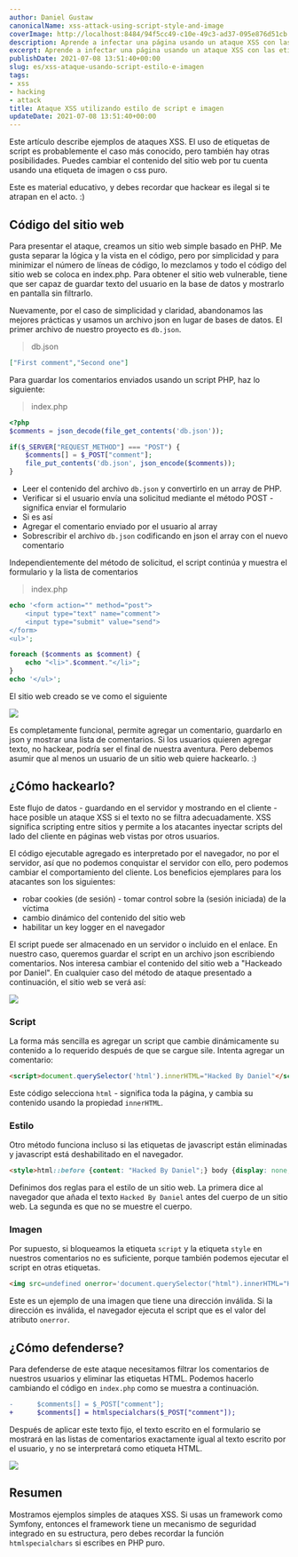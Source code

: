```yaml
---
author: Daniel Gustaw
canonicalName: xss-attack-using-script-style-and-image
coverImage: http://localhost:8484/94f5cc49-c10e-49c3-ad37-095e876d51cb.avif
description: Aprende a infectar una página usando un ataque XSS con las etiquetas script, style o image. Puedes ver cómo reemplazar el contenido de la página con el tuyo incluso sin javascript.
excerpt: Aprende a infectar una página usando un ataque XSS con las etiquetas script, style o image. Puedes ver cómo reemplazar el contenido de la página con el tuyo incluso sin javascript.
publishDate: 2021-07-08 13:51:40+00:00
slug: es/xss-ataque-usando-script-estilo-e-imagen
tags:
- xss
- hacking
- attack
title: Ataque XSS utilizando estilo de script e imagen
updateDate: 2021-07-08 13:51:40+00:00
---
```


Este artículo describe ejemplos de ataques XSS. El uso de etiquetas de script es probablemente el caso más conocido, pero también hay otras posibilidades. Puedes cambiar el contenido del sitio web por tu cuenta usando una etiqueta de imagen o css puro.

Este es material educativo, y debes recordar que hackear es ilegal si te atrapan en el acto. :)

## Código del sitio web

Para presentar el ataque, creamos un sitio web simple basado en PHP. Me gusta separar la lógica y la vista en el código, pero por simplicidad y para minimizar el número de líneas de código, lo mezclamos y todo el código del sitio web se coloca en index.php. Para obtener el sitio web vulnerable, tiene que ser capaz de guardar texto del usuario en la base de datos y mostrarlo en pantalla sin filtrarlo.

Nuevamente, por el caso de simplicidad y claridad, abandonamos las mejores prácticas y usamos un archivo json en lugar de bases de datos. El primer archivo de nuestro proyecto es `db.json`.

> db.json

```json
["First comment","Second one"]
```

Para guardar los comentarios enviados usando un script PHP, haz lo siguiente:

> index.php

```php
<?php
$comments = json_decode(file_get_contents('db.json'));

if($_SERVER["REQUEST_METHOD"] === "POST") {
    $comments[] = $_POST["comment"];
    file_put_contents('db.json', json_encode($comments));
}
```

* Leer el contenido del archivo `db.json` y convertirlo en un array de PHP.
* Verificar si el usuario envía una solicitud mediante el método POST - significa enviar el formulario
* Si es así
* Agregar el comentario enviado por el usuario al array
* Sobrescribir el archivo `db.json` codificando en json el array con el nuevo comentario

Independientemente del método de solicitud, el script continúa y muestra el formulario y la lista de comentarios

> index.php

```php
echo '<form action="" method="post">
    <input type="text" name="comment">
    <input type="submit" value="send">
</form>
<ul>';

foreach ($comments as $comment) {
    echo "<li>".$comment."</li>";
}
echo '</ul>';
```

El sitio web creado se ve como el siguiente

![](http://localhost:8484/eb6cbfa1-de14-45e8-b5c0-aa9b8f33df89.avif)

Es completamente funcional, permite agregar un comentario, guardarlo en json y mostrar una lista de comentarios. Si los usuarios quieren agregar texto, no hackear, podría ser el final de nuestra aventura. Pero debemos asumir que al menos un usuario de un sitio web quiere hackearlo. :)

## ¿Cómo hackearlo?

Este flujo de datos - guardando en el servidor y mostrando en el cliente - hace posible un ataque XSS si el texto no se filtra adecuadamente. XSS significa scripting entre sitios y permite a los atacantes inyectar scripts del lado del cliente en páginas web vistas por otros usuarios.

El código ejecutable agregado es interpretado por el navegador, no por el servidor, así que no podemos conquistar el servidor con ello, pero podemos cambiar el comportamiento del cliente. Los beneficios ejemplares para los atacantes son los siguientes:

* robar cookies (de sesión) - tomar control sobre la (sesión iniciada) de la víctima
* cambio dinámico del contenido del sitio web
* habilitar un key logger en el navegador

El script puede ser almacenado en un servidor o incluido en el enlace. En nuestro caso, queremos guardar el script en un archivo json escribiendo comentarios. Nos interesa cambiar el contenido del sitio web a "Hackeado por Daniel". En cualquier caso del método de ataque presentado a continuación, el sitio web se verá así:

![](http://localhost:8484/f24230e5-22d7-472d-b782-03adbba46806.avif)

### Script

La forma más sencilla es agregar un script que cambie dinámicamente su contenido a lo requerido después de que se cargue sile. Intenta agregar un comentario:

```html
<script>document.querySelector('html').innerHTML="Hacked By Daniel"</script>
```

Este código selecciona `html` - significa toda la página, y cambia su contenido usando la propiedad `innerHTML`.

### Estilo

Otro método funciona incluso si las etiquetas de javascript están eliminadas y javascript está deshabilitado en el navegador.

```html
<style>html::before {content: "Hacked By Daniel";} body {display: none;}</style>
```

Definimos dos reglas para el estilo de un sitio web. La primera dice al navegador que añada el texto `Hacked By Daniel` antes del cuerpo de un sitio web. La segunda es que no se muestre el cuerpo.

### Imagen

Por supuesto, si bloqueamos la etiqueta `script` y la etiqueta `style` en nuestros comentarios no es suficiente, porque también podemos ejecutar el script en otras etiquetas.

```html
<img src=undefined onerror='document.querySelector("html").innerHTML="Hacked By Daniel"'>
```

Este es un ejemplo de una imagen que tiene una dirección inválida. Si la dirección es inválida, el navegador ejecuta el script que es el valor del atributo `onerror`.

## ¿Cómo defenderse?

Para defenderse de este ataque necesitamos filtrar los comentarios de nuestros usuarios y eliminar las etiquetas HTML. Podemos hacerlo cambiando el código en `index.php` como se muestra a continuación.

```diff
-      $comments[] = $_POST["comment"];
+      $comments[] = htmlspecialchars($_POST["comment"]);
```

Después de aplicar este texto fijo, el texto escrito en el formulario se mostrará en las listas de comentarios exactamente igual al texto escrito por el usuario, y no se interpretará como etiqueta HTML.

![](http://localhost:8484/42fe0eac-c6c6-4f93-b66e-bf2b68eb74fb.avif)

## Resumen

Mostramos ejemplos simples de ataques XSS. Si usas un framework como Symfony, entonces el framework tiene un mecanismo de seguridad integrado en su estructura, pero debes recordar la función `htmlspecialchars` si escribes en PHP puro.
